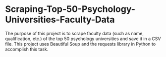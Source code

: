 # Scraping-Top-50-Psychology-Universities-Faculty-Data
The purpose of this project is to scrape faculty data (such as name, qualification, etc.) of the top 50 psychology universities and save it in a CSV file. This project uses Beautiful Soup and the requests library in Python to accomplish this task.
